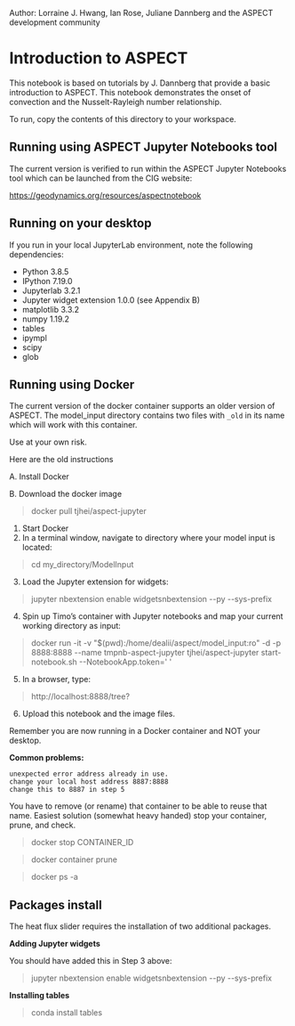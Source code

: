 Author: Lorraine J. Hwang, Ian Rose, Juliane Dannberg and the ASPECT development community

# Introduction to ASPECT

This notebook is based on tutorials by J. Dannberg that provide a basic introduction to ASPECT.
This notebook demonstrates the onset of convection and the Nusselt-Rayleigh number relationship.

To run, copy the contents of this directory to your workspace.


## Running using ASPECT Jupyter Notebooks tool

The current version is verified to run within the ASPECT Jupyter Notebooks tool which can be launched from the CIG website:

https://geodynamics.org/resources/aspectnotebook


## Running on your desktop

If you run in your local JupyterLab environment, note the following dependencies:

 * Python 3.8.5
 * IPython 7.19.0
 * Jupyterlab 3.2.1
 * Jupyter widget extension 1.0.0 (see Appendix B)
 * matplotlib 3.3.2
 * numpy 1.19.2
 * tables
 * ipympl
 * scipy
 * glob
 
 
## Running using Docker
The current version of the docker container supports an older version of ASPECT.  The model_input directory contains two files with `_old` in its name which will work with this container.

Use at your own risk.

Here are the old instructions

A. Install Docker

B. Download the docker image
> docker pull tjhei/aspect-jupyter

1. Start Docker
2. In a terminal window, navigate to directory where your model input is located:
>	cd my_directory/ModelInput
3. Load the Jupyter extension for widgets:
>jupyter nbextension enable widgetsnbextension --py --sys-prefix
4. Spin up Timo’s container with Jupyter notebooks and map your current working directory as input: 
>	docker run -it -v "$(pwd):/home/dealii/aspect/model_input:ro" -d -p 8888:8888 --name tmpnb-aspect-jupyter tjhei/aspect-jupyter start-notebook.sh --NotebookApp.token=' ' 
5. In a browser, type:
>	http://localhost:8888/tree?
6. Upload this notebook and the image files.

Remember you are now running in a Docker container and NOT your desktop.

**Common problems:**

	unexpected error address already in use.
	change your local host address 8887:8888
	change this to 8887 in step 5

You have to remove (or rename) that container to be able to reuse that name.
Easiest solution (somewhat heavy handed) stop your container, prune, and check.

> docker stop CONTAINER_ID

> docker container prune 

> docker ps -a
 
## Packages install
 
The heat flux slider requires the installation of two additional packages.

**Adding Jupyter widgets**

You should have added this in Step 3 above:
> jupyter nbextension enable widgetsnbextension --py --sys-prefix

**Installing tables**
> conda install tables
 
 